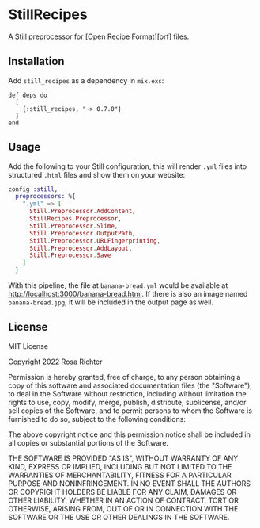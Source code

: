 # StillRecipes

A [Still](stillstatic.io) preprocessor for [Open Recipe Format][orf] files.

## Installation

Add `still_recipes` as a dependency in `mix.exs`:

```
def deps do
  [
    {:still_recipes, "~> 0.7.0"}
  ]
end
```

## Usage

Add the following to your Still configuration, this will render `.yml` files into structured `.html` files and show them on your website:

```elixir
config :still,
  preprocessors: %{
    ".yml" => [
      Still.Preprocessor.AddContent,
      StillRecipes.Preprocessor,
      Still.Preprocessor.Slime,
      Still.Preprocessor.OutputPath,
      Still.Preprocessor.URLFingerprinting,
      Still.Preprocessor.AddLayout,
      Still.Preprocessor.Save
    ]
  }
```

With this pipeline, the file at `banana-bread.yml` would be available at <http://localhost:3000/banana-bread.html>.
If there is also an image named `banana-bread.jpg`, it will be included in the output page as well.

## License

MIT License

Copyright 2022 Rosa Richter

Permission is hereby granted, free of charge, to any person obtaining a copy of
this software and associated documentation files (the "Software"), to deal in
the Software without restriction, including without limitation the rights to
use, copy, modify, merge, publish, distribute, sublicense, and/or sell copies
of the Software, and to permit persons to whom the Software is furnished to do
so, subject to the following conditions:

The above copyright notice and this permission notice shall be included in all
copies or substantial portions of the Software.

THE SOFTWARE IS PROVIDED "AS IS", WITHOUT WARRANTY OF ANY KIND, EXPRESS OR
IMPLIED, INCLUDING BUT NOT LIMITED TO THE WARRANTIES OF MERCHANTABILITY,
FITNESS FOR A PARTICULAR PURPOSE AND NONINFRINGEMENT. IN NO EVENT SHALL THE
AUTHORS OR COPYRIGHT HOLDERS BE LIABLE FOR ANY CLAIM, DAMAGES OR OTHER
LIABILITY, WHETHER IN AN ACTION OF CONTRACT, TORT OR OTHERWISE, ARISING FROM,
OUT OF OR IN CONNECTION WITH THE SOFTWARE OR THE USE OR OTHER DEALINGS IN THE
SOFTWARE.
